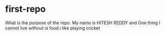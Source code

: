 # first-repo
What is the purpose of the repo.
My name is HITESH REDDY and One thing I cannot live without is food.i like playing cricket 

